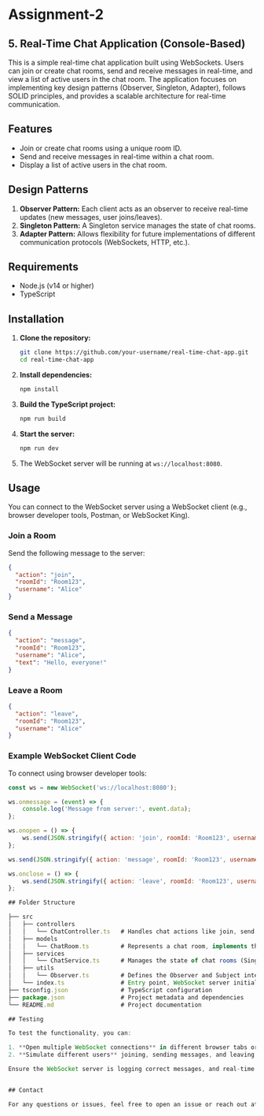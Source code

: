 
# Assignment-2 
## 5. Real-Time Chat Application (Console-Based)

This is a simple real-time chat application built using WebSockets. Users can join or create chat rooms, send and receive messages in real-time, and view a list of active users in the chat room. The application focuses on implementing key design patterns (Observer, Singleton, Adapter), follows SOLID principles, and provides a scalable architecture for real-time communication.

## Features

- Join or create chat rooms using a unique room ID.
- Send and receive messages in real-time within a chat room.
- Display a list of active users in the chat room.

## Design Patterns

1. **Observer Pattern:** Each client acts as an observer to receive real-time updates (new messages, user joins/leaves).
2. **Singleton Pattern:** A Singleton service manages the state of chat rooms.
3. **Adapter Pattern:** Allows flexibility for future implementations of different communication protocols (WebSockets, HTTP, etc.).

## Requirements

- Node.js (v14 or higher)
- TypeScript

## Installation

1. **Clone the repository:**
   ```bash
   git clone https://github.com/your-username/real-time-chat-app.git
   cd real-time-chat-app
   ```

2. **Install dependencies:**
   ```bash
   npm install
   ```

3. **Build the TypeScript project:**
   ```bash
   npm run build
   ```

4. **Start the server:**
   ```bash
   npm run dev
   ```

5. The WebSocket server will be running at `ws://localhost:8080`.

## Usage

You can connect to the WebSocket server using a WebSocket client (e.g., browser developer tools, Postman, or WebSocket King).

### Join a Room
Send the following message to the server:
```json
{
  "action": "join",
  "roomId": "Room123",
  "username": "Alice"
}
```

### Send a Message
```json
{
  "action": "message",
  "roomId": "Room123",
  "username": "Alice",
  "text": "Hello, everyone!"
}
```

### Leave a Room
```json
{
  "action": "leave",
  "roomId": "Room123",
  "username": "Alice"
}
```

### Example WebSocket Client Code

To connect using browser developer tools:

```javascript
const ws = new WebSocket('ws://localhost:8080');

ws.onmessage = (event) => {
    console.log('Message from server:', event.data);
};

ws.onopen = () => {
    ws.send(JSON.stringify({ action: 'join', roomId: 'Room123', username: 'Alice' }));
};

ws.send(JSON.stringify({ action: 'message', roomId: 'Room123', username: 'Alice', text: 'Hello, everyone!' }));

ws.onclose = () => {
    ws.send(JSON.stringify({ action: 'leave', roomId: 'Room123', username: 'Alice' }));
};

## Folder Structure

├── src
│   ├── controllers
│   │   └── ChatController.ts   # Handles chat actions like join, send message, leave
│   ├── models
│   │   └── ChatRoom.ts         # Represents a chat room, implements the Observer pattern
│   ├── services
│   │   └── ChatService.ts      # Manages the state of chat rooms (Singleton pattern)
│   ├── utils
│   │   └── Observer.ts         # Defines the Observer and Subject interfaces
│   └── index.ts                # Entry point, WebSocket server initialization
├── tsconfig.json               # TypeScript configuration
├── package.json                # Project metadata and dependencies
└── README.md                   # Project documentation

## Testing

To test the functionality, you can:

1. **Open multiple WebSocket connections** in different browser tabs or use a WebSocket client like Postman.
2. **Simulate different users** joining, sending messages, and leaving chat rooms.

Ensure the WebSocket server is logging correct messages, and real-time communication is working properly.


## Contact

For any questions or issues, feel free to open an issue or reach out at [vinit10dev@gmail.com].
